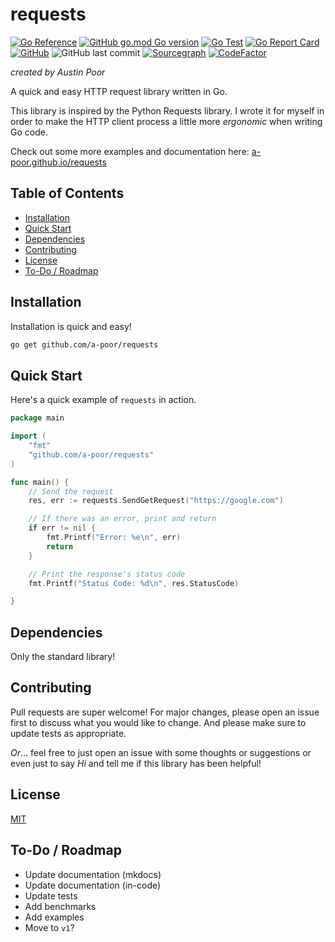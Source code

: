 # requests

[![Go Reference](https://pkg.go.dev/badge/github.com/a-poor/requests.svg)](https://pkg.go.dev/github.com/a-poor/requests)
[![GitHub go.mod Go version](https://img.shields.io/github/go-mod/go-version/a-poor/requests?style=flat-square)](https://pkg.go.dev/github.com/a-poor/requests)
[![Go Test](https://github.com/a-poor/requests/actions/workflows/go.yml/badge.svg)](https://github.com/a-poor/requests/actions/workflows/go.yml)
[![Go Report Card](https://goreportcard.com/badge/github.com/a-poor/requests)](https://goreportcard.com/report/github.com/a-poor/requests)
[![GitHub](https://img.shields.io/github/license/a-poor/requests?style=flat-square)](https://github.com/a-poor/requests/blob/main/LICENSE)
![GitHub last commit](https://img.shields.io/github/last-commit/a-poor/requests?style=flat-square)
[![Sourcegraph](https://sourcegraph.com/github.com/a-poor/requests/-/badge.svg)](https://sourcegraph.com/github.com/a-poor/requests?badge)
[![CodeFactor](https://www.codefactor.io/repository/github/a-poor/requests/badge/main)](https://www.codefactor.io/repository/github/a-poor/requests/overview/main)

_created by Austin Poor_

A quick and easy HTTP request library written in Go. 

This library is inspired by the Python Requests library. I wrote it for myself in order to make the HTTP client process a little more _ergonomic_ when writing Go code.

Check out some more examples and documentation here: [a-poor.github.io/requests](https://a-poor.github.io/requests)

## Table of Contents

* [Installation](#installation)
* [Quick Start](#quick-start)
* [Dependencies](#dependencies)
* [Contributing](#contributing)
* [License](#license)
* [To-Do / Roadmap](#to-do--roadmap)

## Installation

Installation is quick and easy!

```bash
go get github.com/a-poor/requests
```

## Quick Start

Here's a quick example of `requests` in action.

```go
package main

import (
    "fmt"
    "github.com/a-poor/requests"
)

func main() {
    // Send the request
    res, err := requests.SendGetRequest("https://google.com")

    // If there was an error, print and return
    if err != nil {
        fmt.Printf("Error: %e\n", err)
        return
    }

    // Print the response's status code
    fmt.Printf("Status Code: %d\n", res.StatusCode)

}
```

## Dependencies

Only the standard library!

## Contributing

Pull requests are super welcome! For major changes, please open an issue first to discuss what you would like to change. And please make sure to update tests as appropriate.

_Or_... feel free to just open an issue with some thoughts or suggestions or even just to say _Hi_ and tell me if this library has been helpful!

## License

[MIT](./LICENSE)

## To-Do / Roadmap

* Update documentation (mkdocs)
* Update documentation (in-code)
* Update tests
* Add benchmarks
* Add examples
* Move to `v1`?
